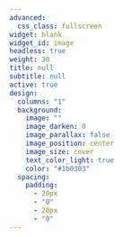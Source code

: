 ```yaml
---
advanced:
  css_class: fullscreen
widget: blank
widget_id: image
headless: true
weight: 30
title: null
subtitle: null
active: true
design:
  columns: "1"
  background:
    image: ""
    image_darken: 0
    image_parallax: false
    image_position: center
    image_size: cover
    text_color_light: true
    color: "#1b0303"
  spacing:
    padding:
      - 20px
      - "0"
      - 20px
      - "0"
---
```

